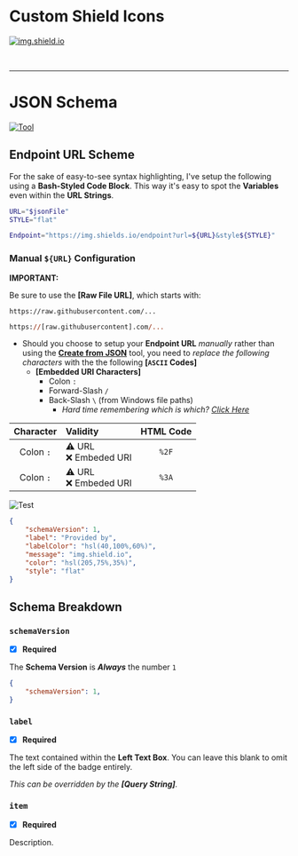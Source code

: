 # Custom Shield Icons

[![img.shield.io](https://img.shields.io/endpoint?url=https%3A%2F%2Fraw.githubusercontent.com%2FNewSpectrum%2FFree-and-Fancy-Assets%2Fmain%2FShields%2Fdata%2Freferences%2Fshields-provider.json)](https://img.shield.io/)



<br />

---

# JSON Schema

[![Tool](https://img.shields.io/badge/Create-from%20JSON-orange)](https://shields.io/endpoint#:~:text=Customize%20and%20Test)

## Endpoint URL Scheme

For the sake of easy-to-see syntax highlighting, I've setup the following using a __Bash-Styled Code Block__. This way it's easy to spot the __Variables__ even within the __URL Strings__.

```bash
URL="$jsonFile"
STYLE="flat"

Endpoint="https://img.shields.io/endpoint?url=${URL}&style${STYLE}"
```

### Manual `${URL}` Configuration

__IMPORTANT:__

Be sure to use the __[Raw File URL]__, which starts with:

`https://raw.githubusercontent.com/...`

```ps
https://[raw.githubusercontent].com/...
```


- Should you choose to setup your __Endpoint URL__ *manually* rather than using the __[Create from JSON](https://shields.io/endpoint#:~:text=Customize%20and%20Test)__ tool, you need to *replace the following characters* with the the following __[`ASCII` Codes]__
	- __[Embedded URI Characters]__
		- Colon `:`
		- Forward-Slash `/`
		- Back-Slash `\` (from Windows file paths)
			- *Hard time remembering which is which? [Click Here](https://github.com/NewSpectrum/NewSpectrum-Home/wiki)*

| Character | Validity | HTML Code |
| :---:     | :---     | :---:     |
| Colon `:` | :warning: URL<br />:x: Embeded URI | `%2F` |
| Colon `:` | :warning: URL<br />:x: Embeded URI | `%3A` |



![Test](url)

```json
{
	"schemaVersion": 1,
	"label": "Provided by",
	"labelColor": "hsl(40,100%,60%)",
	"message": "img.shield.io",
	"color": "hsl(205,75%,35%)",
	"style": "flat"
}
```

## Schema Breakdown


### `schemaVersion`
- [x] __Required__

The __Schema Version__ is __*Always*__ the number `1`

```json
{
	"schemaVersion": 1,
}
```

### `label`
- [x] __Required__

The text contained within the __Left Text Box__. You can leave this blank to omit the left side of the badge entirely.

*This can be overridden by the __[Query String]__.*

### `item`
- [x] __Required__

Description.